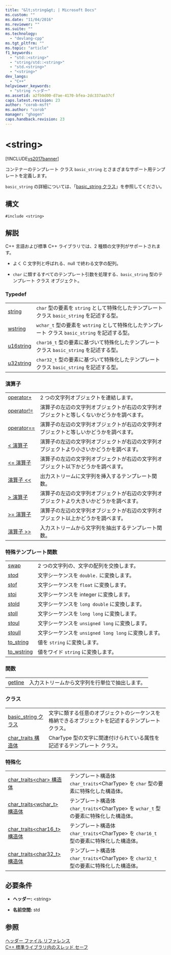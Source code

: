 ```yaml
---
title: "&lt;string&gt; | Microsoft Docs"
ms.custom: ""
ms.date: "11/04/2016"
ms.reviewer: ""
ms.suite: ""
ms.technology: 
  - "devlang-cpp"
ms.tgt_pltfrm: ""
ms.topic: "article"
f1_keywords: 
  - "std::<string>"
  - "string/std::<string>"
  - "std.<string>"
  - "<string>"
dev_langs: 
  - "C++"
helpviewer_keywords: 
  - "string ヘッダー"
ms.assetid: a2fb9d00-d7ae-4170-bfea-2dc337aa37cf
caps.latest.revision: 23
author: "corob-msft"
ms.author: "corob"
manager: "ghogen"
caps.handback.revision: 23
---
```

# &lt;string&gt;
[!INCLUDE[vs2017banner](../assembler/inline/includes/vs2017banner.md)]

コンテナーのテンプレート クラス `basic_string` とさまざまなサポート用テンプレートを定義します。  
  
 `basic_string` の詳細については、「[basic\_string クラス](../standard-library/basic-string-class.md)」を参照してください。  
  
## 構文  
  
```  
#include <string>  
```  
  
## 解説  
 C\+\+ 言語および標準 C\+\+ ライブラリでは、2 種類の文字列がサポートされます。  
  
-   よく C 文字列と呼ばれる、null で終わる文字の配列。  
  
-   `char` に類するすべてのテンプレート引数を処理する、`basic_string` 型のテンプレート クラス オブジェクト。  
  
### Typedef  
  
|||  
|-|-|  
|[string](../Topic/string%20\(C++%20STL%20%3Cstring%3E\).md)|`char` 型の要素を `string` として特殊化したテンプレート クラス `basic_string` を記述する型。|  
|[wstring](../Topic/wstring.md)|`wchar_t` 型の要素を `wstring` として特殊化したテンプレート クラス `basic_string` を記述する型。|  
|[u16string](../Topic/u16string.md)|`char16_t` 型の要素に基づいて特殊化したテンプレート クラス `basic_string` を記述する型。|  
|[u32string](../Topic/u32string.md)|`char32_t` 型の要素に基づいて特殊化したテンプレート クラス `basic_string` を記述する型。|  
  
### 演算子  
  
|||  
|-|-|  
|[operator\+](../Topic/operator+%20\(%3Cstring%3E\).md)|2 つの文字列オブジェクトを連結します。|  
|[operator\!\=](../Topic/operator!=%20\(%3Cstring%3E\).md)|演算子の左辺の文字列オブジェクトが右辺の文字列オブジェクトと等しくないかどうかを調べます。|  
|[operator\=\=](../Topic/operator==%20\(%3Cstring%3E\).md)|演算子の左辺の文字列オブジェクトが右辺の文字列オブジェクトと等しいかどうかを調べます。|  
|[\< 演算子](../Topic/operator%3C%20\(%3Cstring%3E\).md)|演算子の左辺の文字列オブジェクトが右辺の文字列オブジェクトより小さいかどうかを調べます。|  
|[\<\= 演算子](../Topic/operator%3C=%20\(in%20%3Cstring%3E\).md)|演算子の左辺の文字列オブジェクトが右辺の文字列オブジェクト以下かどうかを調べます。|  
|[演算子 \<\<](../Topic/operator%3C%3C%20\(%3Cstring%3E\).md)|出力ストリームに文字列を挿入するテンプレート関数。|  
|[\> 演算子](../Topic/operator%3E%20\(%3Cstring%3E\).md)|演算子の左辺の文字列オブジェクトが右辺の文字列オブジェクトより大きいかどうかを調べます。|  
|[\>\= 演算子](../Topic/operator%3E=%20\(%3Cstring%3E\).md)|演算子の左辺の文字列オブジェクトが右辺の文字列オブジェクト以上かどうかを調べます。|  
|[演算子 \>\>](../Topic/operator%3E%3E%20\(%3Cstring%3E\).md)|入力ストリームから文字列を抽出するテンプレート関数。|  
  
### 特殊テンプレート関数  
  
|||  
|-|-|  
|[swap](../Topic/swap%20\(C++%20STL%20%3Cstring%3E\).md)|2 つの文字列の、文字の配列を交換します。|  
|[stod](../Topic/stod.md)|文字シーケンスを `double.` に変換します。|  
|[stof](../Topic/stof.md)|文字シーケンスを `float` に変換します。|  
|[stoi](../Topic/stoi.md)|文字シーケンスを integer に変換します。|  
|[stold](../Topic/stold.md)|文字シーケンスを `long double` に変換します。|  
|[stoll](../Topic/stoll.md)|文字シーケンスを `long long` に変換します。|  
|[stoul](../Topic/stoul.md)|文字シーケンスを `unsigned long` に変換します。|  
|[stoull](../Topic/stoull.md)|文字シーケンスを `unsigned long long` に変換します。|  
|[to\_string](../Topic/to_string.md)|値を `string` に変換します。|  
|[to\_wstring](../Topic/to_wstring.md)|値をワイド `string` に変換します。|  
  
### 関数  
  
|||  
|-|-|  
|[getline](../Topic/getline%20Template%20Function.md)|入力ストリームから文字列を行単位で抽出します。|  
  
### クラス  
  
|||  
|-|-|  
|[basic\_string クラス](../standard-library/basic-string-class.md)|文字に類する任意のオブジェクトのシーケンスを格納できるオブジェクトを記述するテンプレート クラス。|  
|[char\_traits 構造体](../standard-library/char-traits-struct.md)|CharType 型の文字に関連付けられている属性を記述するテンプレート クラス。|  
  
### 特殊化  
  
|||  
|-|-|  
|[char\_traits\<char\> 構造体](../standard-library/char-traits-char-struct.md)|テンプレート構造体 `char_traits`\<CharType\> を `char` 型の要素に特殊化した構造体。|  
|[char\_traits\<wchar\_t\> 構造体](../standard-library/char-traits-wchar-t-struct.md)|テンプレート構造体 `char_traits`\<CharType\> を `wchar_t` 型の要素に特殊化した構造体。|  
|[char\_traits\<char16\_t\> 構造体](../standard-library/char-traits-char16-t-struct.md)|テンプレート構造体 `char_traits`\<CharType\> を `char16_t` 型の要素に特殊化した構造体。|  
|[char\_traits\<char32\_t\> 構造体](../standard-library/char-traits-char32-t-struct.md)|テンプレート構造体 `char_traits`\<CharType\> を `char32_t` 型の要素に特殊化した構造体。|  
  
## 必要条件  
  
-   **ヘッダー:** \<string\>  
  
-   **名前空間:** std  
  
## 参照  
 [ヘッダー ファイル リファレンス](../standard-library/cpp-standard-library-header-files.md)   
 [C\+\+ 標準ライブラリ内のスレッド セーフ](../standard-library/thread-safety-in-the-cpp-standard-library.md)
